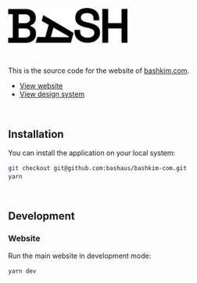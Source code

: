 <img src="packages/design-system/src/brand/InlineLogo/inline-logo.svg" width="250" height="auto" />

&nbsp;

This is the source code for the website of [bashkim.com](https://www.bashkim.com).

- [View website](https://www.bashkim.com/)
- [View design system](https://ui.bashkim.com/)

&nbsp;

## Installation

You can install the application on your local system:

```bash
git checkout git@github.com:bashaus/bashkim-com.git
yarn
```

&nbsp;

## Development

### Website

Run the main website in development mode:

```bash
yarn dev
```
